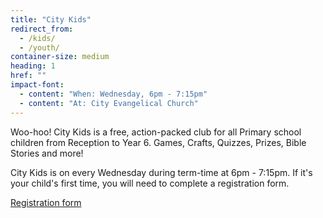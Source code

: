 ```yaml
---
title: "City Kids"
redirect_from: 
  - /kids/
  - /youth/
container-size: medium
heading: 1
href: ""
impact-font:
  - content: "When: Wednesday, 6pm - 7:15pm"
  - content: "At: City Evangelical Church"
---
```


Woo-hoo! City Kids is a free, action-packed club for all Primary school children from Reception to Year 6. Games, Crafts, Quizzes, Prizes, Bible Stories and more!

City Kids is on every Wednesday during term-time at 6pm - 7:15pm. If it's your child's first time, you will need to complete a registration form.

<div class="text-center">
  <a class="button accent-button" href="{{ page.href }}">Registration form</a>
</div>
